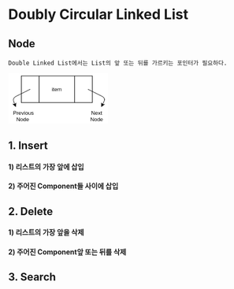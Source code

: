 # Doubly Circular Linked List

## Node
    Double Linked List에서는 List의 앞 또는 뒤를 가르키는 포인터가 필요하다. 
  
  <img src = "./img/node.png" width="40%">

## 1. Insert
#### 1) 리스트의 가장 앞에 삽입

#### 2) 주어진 Component들 사이에 삽입

## 2. Delete
#### 1) 리스트의 가장 앞을 삭제

#### 2) 주어진 Component앞 또는 뒤를 삭제

## 3. Search
